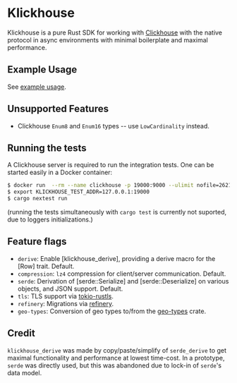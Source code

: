# Klickhouse

Klickhouse is a pure Rust SDK for working with [Clickhouse](https://clickhouse.tech/docs/en/) with the native protocol in async environments with minimal boilerplate and maximal performance.

## Example Usage

See [example usage](https://github.com/Protryon/klickhouse/blob/master/klickhouse/examples/basic.rs).

## Unsupported Features

- Clickhouse `Enum8` and `Enum16` types -- use `LowCardinality` instead.

## Running the tests

A Clickhouse server is required to run the integration tests. One can be started easily in a Docker container:

```sh
$ docker run  --rm --name clickhouse -p 19000:9000 --ulimit nofile=262144:262144 clickhouse
$ export KLICKHOUSE_TEST_ADDR=127.0.0.1:19000
$ cargo nextest run
```

(running the tests simultaneously with `cargo test` is currently not suported, due to loggers initializations.)

## Feature flags

- `derive`: Enable [klickhouse_derive], providing a derive macro for the [Row] trait. Default.
- `compression`: `lz4` compression for client/server communication. Default.
- `serde`: Derivation of [serde::Serialize] and [serde::Deserialize] on various objects, and JSON support. Default.
- `tls`: TLS support via [tokio-rustls](https://crates.io/crates/tokio-rustls).
- `refinery`: Migrations via [refinery](https://crates.io/crates/refinery).
- `geo-types`: Conversion of geo types to/from the [geo-types](https://crates.io/crates/geo-types) crate.

## Credit

`klickhouse_derive` was made by copy/paste/simplify of `serde_derive` to get maximal functionality and performance at lowest time-cost. In a prototype, `serde` was directly used, but this was abandoned due to lock-in of `serde`'s data model.
